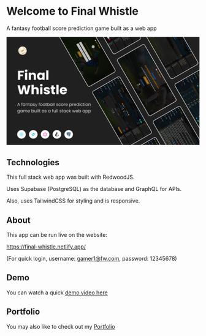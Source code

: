 # Welcome to Final Whistle

A fantasy football score prediction game built as a web app

![Cover image](/web/public/FW_BG.png)

## Technologies

This full stack web app was built with RedwoodJS.

Uses Supabase (PostgreSQL) as the database and GraphQL for APIs.

Also, uses TailwindCSS for styling and is responsive.

## About

This app can be run live on the website:

https://final-whistle.netlify.app/

(For quick login, username: gamer1@fw.com, password: 12345678)

## Demo

You can watch a quick [demo video here](https://www.youtube.com/watch?v=xynhDVU4TWc)

## Portfolio

You may also like to check out my [Portfolio](https://kakashiorion.github.io/portfolio-website/)